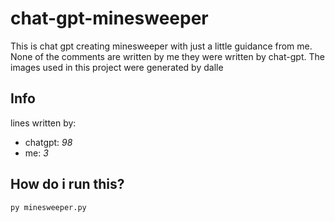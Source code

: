 # chat-gpt-minesweeper
This is chat gpt creating minesweeper with just a little guidance from me. None of the comments are written by me they were written by chat-gpt.
The images used in this project were generated by dalle
## Info
lines written by:
- chatgpt: *98*
- me: *3*
## How do i run this?
```shell
py minesweeper.py
```